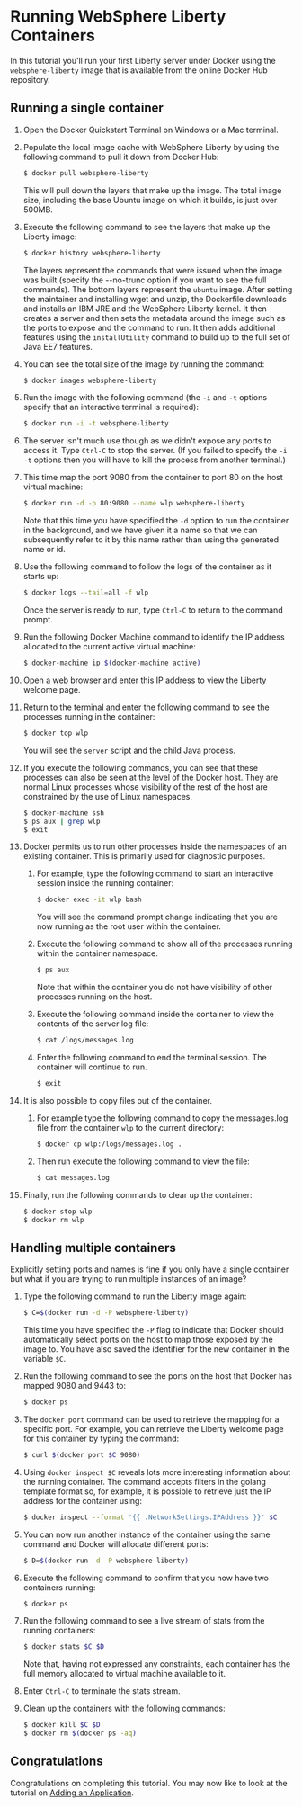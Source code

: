# Running WebSphere Liberty Containers

In this tutorial you'll run your first Liberty server under Docker using the `websphere-liberty` image that is available from the online Docker Hub repository.

## Running a single container

1. Open the Docker Quickstart Terminal on Windows or a Mac terminal.
2. Populate the local image cache with WebSphere Liberty by using the following command to pull it down from Docker Hub:

    ```bash
    $ docker pull websphere-liberty
    ```
   
   This will pull down the layers that make up the image. The total image size, including the base Ubuntu image on which it builds, is just over 500MB.
3. Execute the following command to see the layers that make up the Liberty image:

    ```bash
    $ docker history websphere-liberty
    ```
    The layers represent the commands that were issued when the image was built (specify the --no-trunc option if you want to see the full commands). The bottom layers represent the `ubuntu` image. After setting the maintainer and installing wget and unzip, the Dockerfile downloads and installs an IBM JRE and the WebSphere Liberty kernel. It then creates a server and then sets the metadata around the image such as the ports to expose and the command to run. It then adds additional features using the `installUtility` command to build up to the full set of Java EE7 features.

4. You can see the total size of the image by running the command:

    ```bash
    $ docker images websphere-liberty
    ```
5. Run the image with the following command (the `-i` and `-t` options specify that an interactive terminal is required):

    ```bash
    $ docker run -i -t websphere-liberty
    ```
6. The server isn't much use though as we didn't expose any ports to access it. Type `Ctrl-C` to stop the server. (If you failed to specify the `-i -t` options then you will have to kill the process from another terminal.)

7. This time map the port 9080 from the container to port 80 on the host virtual machine:

    ```bash
    $ docker run -d -p 80:9080 --name wlp websphere-liberty
    ```
   Note that this time you have specified the `-d` option to run the container in the background, and we have given it a name so that we can subsequently refer to it by this name rather than using the generated name or id.
8. Use the following command to follow the logs of the container as it starts up:

    ```bash
    $ docker logs --tail=all -f wlp
    ```
    Once the server is ready to run, type `Ctrl-C` to return to the command prompt.
9. Run the following Docker Machine command to identify the IP address allocated to the current active virtual machine:

    ```bash
    $ docker-machine ip $(docker-machine active)
    ```
10. Open a web browser and enter this IP address to view the Liberty welcome page.
11. Return to the terminal and enter the following command to see the processes running in the container:

    ```bash
    $ docker top wlp
    ```
    You will see the `server` script and the child Java process.
12. If you execute the following commands, you can see that these processes can also be seen at the level of the Docker host. They are normal Linux processes whose visibility of the rest of the host are constrained by the use of Linux namespaces.

    ```bash
    $ docker-machine ssh
    $ ps aux | grep wlp
    $ exit
    ```
13. Docker permits us to run other processes inside the namespaces of an existing container. This is primarily used for diagnostic purposes.

    1. For example, type the following command to start an interactive session inside the running container:
        ```bash
        $ docker exec -it wlp bash
        ```
        You will see the command prompt change indicating that you are now running as the root user within the container.
    2. Execute the following command to show all of the processes running within the container namespace.

        ```bash
        $ ps aux
        ```
        Note that within the container you do not have visibility of other processes running on the host.
    3. Execute the following command inside the container to view the contents of the server log file:

        ```bash
        $ cat /logs/messages.log
        ```
    4. Enter the following command to end the terminal session. The container will continue to run.

        ```bash
        $ exit
        ```
14. It is also possible to copy files out of the container.

    1. For example type the following command to copy the messages.log file from the container `wlp` to the current directory:

        ```bash
        $ docker cp wlp:/logs/messages.log .
        ```
      
    2. Then run execute the following command to view the file:

        ```bash
        $ cat messages.log
        ```
15. Finally, run the following commands to clear up the container:

    ```bash
    $ docker stop wlp
    $ docker rm wlp
    ```

## Handling multiple containers
Explicitly setting ports and names is fine if you only have a single container but what if you are trying to run multiple instances of an image?

1. Type the following command to run the Liberty image again:

    ```bash
    $ C=$(docker run -d -P websphere-liberty)
    ```
    This time you have specified the `-P` flag to indicate that Docker should automatically select ports on the host to map those exposed by the image to. You have also saved the identifier for the new container in the variable `$C`.
2. Run the following command to see the ports on the host that Docker has mapped 9080 and 9443 to:

    ```bash
    $ docker ps
    ```
3. The `docker port` command can be used to retrieve the mapping for a specific port. For example, you can retrieve the Liberty welcome page for this container by typing the command:

    ```bash
    $ curl $(docker port $C 9080)
    ```
4. Using `docker inspect $C` reveals lots more interesting information about the running container. The command accepts filters in the golang template format so, for example, it is possible to retrieve just the IP address for the container using:

    ```bash
    $ docker inspect --format '{{ .NetworkSettings.IPAddress }}' $C
    ```
5. You can now run another instance of the container using the same command and Docker will allocate different ports:

    ```bash
    $ D=$(docker run -d -P websphere-liberty)
    ```
6. Execute the following command to confirm that you now have two containers running:

    ```bash
    $ docker ps
    ```
7. Run the following command to see a live stream of stats from the running containers:

    ```bash
    $ docker stats $C $D
    ```
    Note that, having not expressed any constraints, each container has the full memory allocated to virtual machine available to it.
8. Enter `Ctrl-C` to terminate the stats stream.
9. Clean up the containers with the following commands:

    ```bash
    $ docker kill $C $D
    $ docker rm $(docker ps -aq)
    ```

## Congratulations

Congratulations on completing this tutorial. You may now like to look at the tutorial on [Adding an Application](../app).
